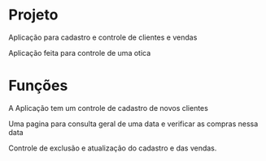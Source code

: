 # Projeto

Aplicação para cadastro e controle de clientes e vendas

Aplicação feita para controle de uma otica

# Funções

A Aplicação tem um controle de cadastro de novos clientes

Uma pagina para consulta geral de uma data e verificar as compras nessa data

Controle de exclusão e atualização do cadastro e das vendas.
